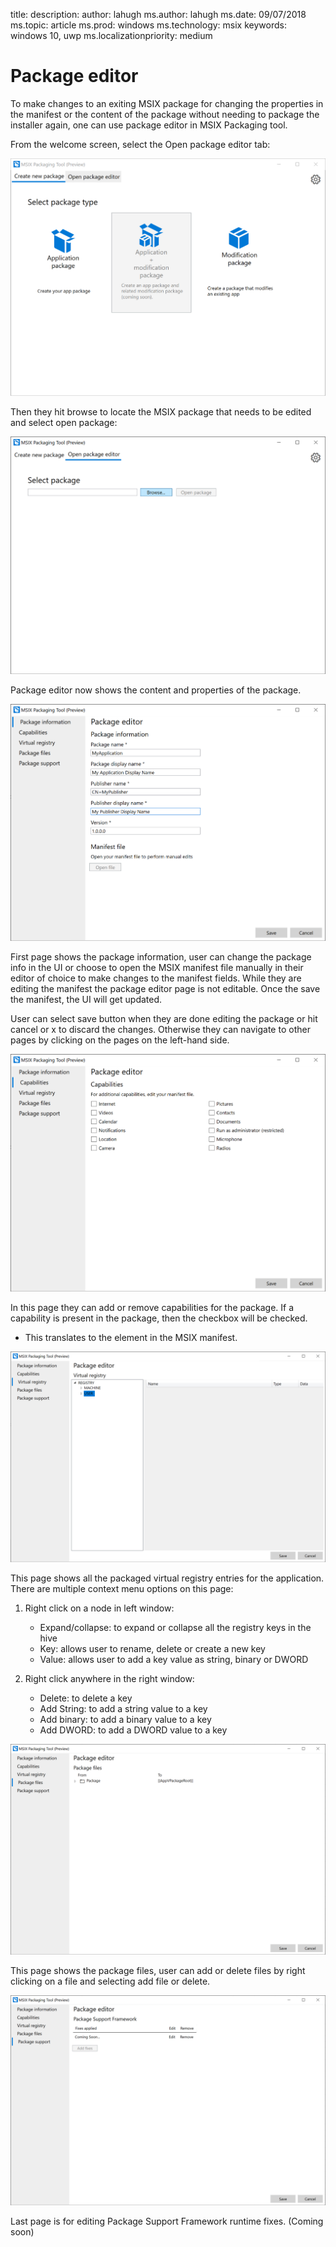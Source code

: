 title:
description: 
author: lahugh
ms.author: lahugh
ms.date: 09/07/2018
ms.topic: article
ms.prod: windows
ms.technology: msix
keywords: windows 10, uwp
ms.localizationpriority: medium

# Package editor

To make changes to an exiting MSIX package for changing the properties in the manifest or the content of the package without needing to package the installer again, one can use package editor in MSIX Packaging tool. 

From the welcome screen, select the Open package editor tab:

![pic9](pic9.png)

Then they hit browse to locate the MSIX package that needs to be edited and select open package:

![pic10](pic10.png)

Package editor now shows the content and properties of the package.

![pic11](pic11.png)

First page shows the package information, user can change the package info in the UI or choose to open the MSIX manifest file manually in their editor of choice to make changes to the manifest fields. While they are editing the manifest the package editor page is not editable. Once the save the manifest, the UI will get updated.

User can select save button when they are done editing the package or hit cancel or x to discard the changes. Otherwise they can navigate to other pages by clicking on the pages on the left-hand side.

![pic12](pic12.png)

In this page they can add or remove capabilities for the package. If a capability is present in the package, then the checkbox will be checked.
- This translates to the <capability> element in the MSIX manifest.

![pic13](pic13.png)

This page shows all the packaged virtual registry entries for the application. 
There are multiple context menu options on this page:

1. Right click on a node in left window:
    - Expand/collapse: to expand or collapse all the registry keys in the hive
    - Key: allows user to rename, delete or create a new key
    - Value: allows user to add a key value as string, binary or DWORD


2. Right click anywhere in the right window:
 
    - Delete: to delete a key
    - Add String: to add a string value to a key
    - Add binary: to add a binary value to a key
    - Add DWORD: to add a DWORD value to a key

![pic14](pic14.png)

This page shows the package files, user can add or delete files by right clicking on a file and selecting add file or delete.

![pic15](pic15.png)

Last page is for editing Package Support Framework runtime fixes. (Coming soon)


